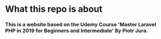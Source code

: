 # What this repo is about
### This is a website based on the Udemy Course 'Master Laravel PHP in 2019 for Beginners and Intermediate' By Piotr Jura.
